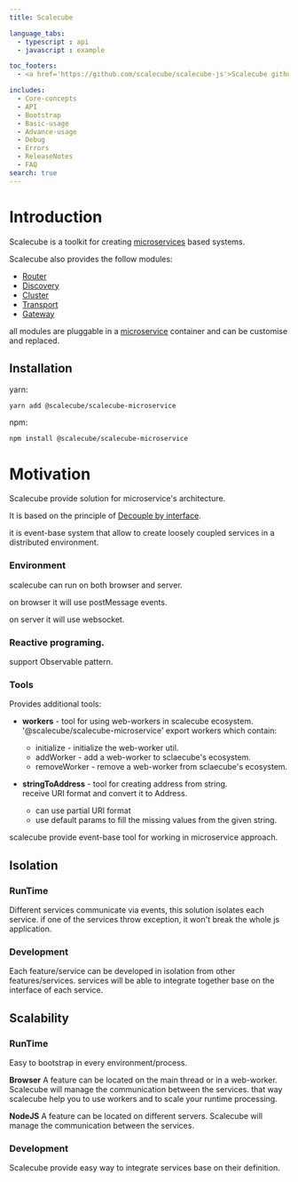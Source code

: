 ```yaml
---
title: Scalecube

language_tabs:
  - typescript : api
  - javascript : example

toc_footers:
  - <a href='https://github.com/scalecube/scalecube-js'>Scalecube github</a>

includes:
  - Core-concepts
  - API
  - Bootstrap
  - Basic-usage
  - Advance-usage
  - Debug
  - Errors
  - ReleaseNotes
  - FAQ
search: true
---
```


# Introduction

Scalecube is a toolkit for creating [microservices](#bootstrap) based systems.

Scalecube also provides the follow modules: 
 
* [Router](#router)  
* [Discovery](#discovery)  
* [Cluster](#cluster)  
* [Transport](#transport)  
* [Gateway](#gateway)  

all modules are pluggable in a [microservice](#bootstrap) container and can be customise and replaced.

## Installation

yarn:

`
yarn add @scalecube/scalecube-microservice
`

npm:

`
npm install @scalecube/scalecube-microservice
` 

# Motivation

Scalecube provide solution for microservice's architecture.

It is based on the principle of [Decouple by interface](https://en.wikipedia.org/wiki/Loose_coupling).  

it is event-base system that allow to create loosely coupled services in a distributed environment.

### Environment

scalecube can run on both browser and server.

on browser it will use postMessage events.

on server it will use websocket.

### Reactive programing.

support Observable pattern.

### Tools

Provides additional tools:

* **workers** - tool for using web-workers in scalecube ecosystem.
  '@scalecube/scalecube-microservice' export workers which contain:
   * initialize - initialize the web-worker util.
   * addWorker - add a web-worker to sclaecube's ecosystem.
   * removeWorker -  remove a web-worker from sclaecube's ecosystem.

* **stringToAddress** - tool for creating address from string.  
receive URI format and convert it to Address.
  * can use partial URI format
  * use default params to fill the missing values from the given string.
  
  

scalecube provide event-base tool for working in microservice approach.

## Isolation

### RunTime 
Different services communicate via events, this solution isolates each service.
if one of the services throw exception, it won't break the whole js application.

### Development 
Each feature/service can be developed in isolation from other features/services.
services will be able to integrate together base on the interface of each service.

## Scalability

### RunTime
Easy to bootstrap in every environment/process.

**Browser**
A feature can be located on the main thread or in a web-worker.
Scalecube will manage the communication between the services.
that way scalecube help you to use workers and to scale your runtime processing.

**NodeJS**
A feature can be located on different servers.
Scalecube will manage the communication between the services.

### Development
Scalecube provide easy way to integrate services base on their definition.

